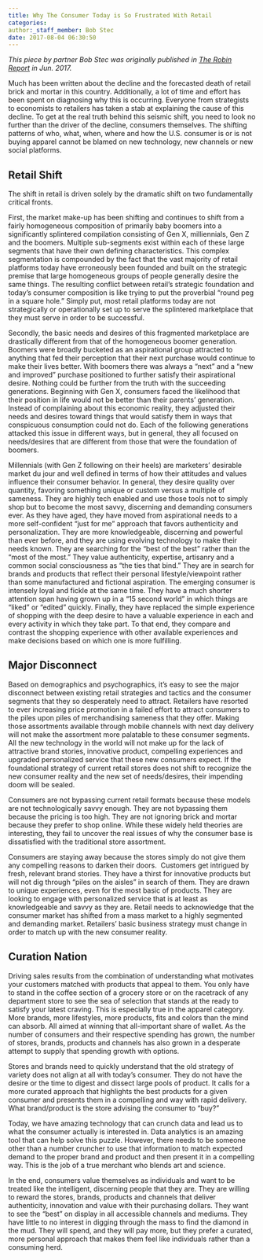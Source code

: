 ```yaml
---
title: Why The Consumer Today is So Frustrated With Retail
categories:
author:_staff_member: Bob Stec
date: 2017-08-04 06:30:50
---
```



*This piece by partner Bob Stec was originally published in [The Robin Report](http://www.therobinreport.com/why-the-consumer-is-so-frustrated-with-retail-today/)&nbsp;in Jun. 2017.*

Much has been written about the decline and the forecasted death of retail brick and mortar in this country. Additionally, a lot of time and effort has been spent on diagnosing why this is occurring. Everyone from strategists to economists to retailers has taken a stab at explaining the cause of this decline. To get at the real truth behind this seismic shift, you need to look no further than the driver of the decline, consumers themselves. The shifting patterns of who, what, when, where and how the U.S. consumer is or is not buying apparel cannot be blamed on new technology, new channels or new social platforms.

## Retail Shift

The shift in retail is driven solely by the dramatic shift on two fundamentally critical fronts.

First, the market make-up has been shifting and continues to shift from a fairly homogeneous composition of primarily baby boomers into a significantly splintered compilation consisting of Gen X, milliennials, Gen Z and the boomers. Multiple sub-segments exist within each of these large segments that have their own defining characteristics. This complex segmentation is compounded by the fact that the vast majority of retail platforms today have erroneously been founded and built on the strategic premise that large homogeneous groups of people generally desire the same things. The resulting conflict between retail’s strategic foundation and today’s consumer composition is like trying to put the proverbial “round peg in a square hole.” Simply put, most retail platforms today are not strategically or operationally set up to serve the splintered marketplace that they must serve in order to be successful.

Secondly, the basic needs and desires of this fragmented marketplace are drastically different from that of the homogeneous boomer generation. Boomers were broadly bucketed as an aspirational group attracted to anything that fed their perception that their next purchase would continue to make their lives better. With boomers there was always a “next” and a “new and improved” purchase positioned to further satisfy their aspirational desire. Nothing could be further from the truth with the succeeding generations. Beginning with Gen X, consumers faced the likelihood that their position in life would not be better than their parents’ generation. Instead of complaining about this economic reality, they adjusted their needs and desires toward things that would satisfy them in ways that conspicuous consumption could not do. Each of the following generations attacked this issue in different ways, but in general, they all focused on needs/desires that are different from those that were the foundation of boomers.

Millennials (with Gen Z following on their heels) are marketers’ desirable market du jour and well defined in terms of how their attitudes and values influence their consumer behavior. In general, they desire quality over quantity, favoring something unique or custom versus a multiple of sameness. They are highly tech enabled and use those tools not to simply shop but to become the most savvy, discerning and demanding consumers ever. As they have aged, they have moved from aspirational needs to a more self-confident “just for me” approach that favors authenticity and personalization. They are more knowledgeable, discerning and powerful than ever before, and they are using evolving technology to make their needs known. They are searching for the “best of the best” rather than the “most of the most.” They value authenticity, expertise, artisanry and a common social consciousness as “the ties that bind.” They are in search for brands and products that reflect their personal lifestyle/viewpoint rather than some manufactured and fictional aspiration. The emerging consumer is intensely loyal and fickle at the same time. They have a much shorter attention span having grown up in a “15 second world” in which things are “liked” or “edited” quickly. Finally, they have replaced the simple experience of shopping with the deep desire to have a valuable experience in each and every activity in which they take part. To that end, they compare and contrast the shopping experience with other available experiences and make decisions based on which one is more fulfilling.

## Major Disconnect

Based on demographics and psychographics, it’s easy to see the major disconnect between existing retail strategies and tactics and the consumer segments that they so desperately need to attract. Retailers have resorted to ever increasing price promotion in a failed effort to attract consumers to the piles upon piles of merchandising sameness that they offer. Making those assortments available through mobile channels with next day delivery will not make the assortment more palatable to these consumer segments. All the new technology in the world will not make up for the lack of attractive brand stories, innovative product, compelling experiences and upgraded personalized service that these new consumers expect. If the foundational strategy of current retail stores does not shift to recognize the new consumer reality and the new set of needs/desires, their impending doom will be sealed.

Consumers are not bypassing current retail formats because these models are not technologically savvy enough. They are not bypassing them because the pricing is too high. They are not ignoring brick and mortar because they prefer to shop online. While these widely held theories are interesting, they fail to uncover the real issues of why the consumer base is dissatisfied with the traditional store assortment.

Consumers are staying away because the stores simply do not give them any compelling reasons to darken their doors.&nbsp; Customers get intrigued by fresh, relevant brand stories. They have a thirst for innovative products but will not dig through “piles on the aisles” in search of them. They are drawn to unique experiences, even for the most basic of products. They are looking to engage with personalized service that is at least as knowledgeable and savvy as they are. Retail needs to acknowledge that the consumer market has shifted from a mass market to a highly segmented and demanding market. Retailers’ basic business strategy must change in order to match up with the new consumer reality.

## Curation Nation

Driving sales results from the combination of understanding what motivates your customers matched with products that appeal to them. You only have to stand in the coffee section of a grocery store or on the racetrack of any department store to see the sea of selection that stands at the ready to satisfy your latest craving. This is especially true in the apparel category. More brands, more lifestyles, more products, fits and colors than the mind can absorb. All aimed at winning that all-important share of wallet. As the number of consumers and their respective spending has grown, the number of stores, brands, products and channels has also grown in a desperate attempt to supply that spending growth with options.

Stores and brands need to quickly understand that the old strategy of variety does not align at all with today’s consumer. They do not have the desire or the time to digest and dissect large pools of product. It calls for a more curated approach that highlights the best products for a given consumer and presents them in a compelling and way with rapid delivery. What brand/product is the store advising the consumer to “buy?”

Today, we have amazing technology that can crunch data and lead us to what the consumer actually is interested in. Data analytics is an amazing tool that can help solve this puzzle. However, there needs to be someone other than a number cruncher to use that information to match expected demand to the proper brand and product and then present it in a compelling way. This is the job of a true merchant who blends art and science.

In the end, consumers value themselves as individuals and want to be treated like the intelligent, discerning people that they are. They are willing to reward the stores, brands, products and channels that deliver authenticity, innovation and value with their purchasing dollars. They want to see the “best” on display in all accessible channels and mediums. They have little to no interest in digging through the mass to find the diamond in the mud. They will spend, and they will pay more, but they prefer a curated, more personal approach that makes them feel like individuals rather than a consuming herd.